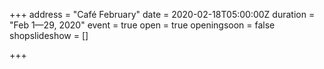 +++
address = "Café February"
date = 2020-02-18T05:00:00Z
duration = "Feb 1—29, 2020"
event = true
open = true
openingsoon = false
shopslideshow = []

+++
